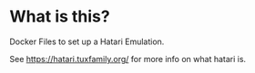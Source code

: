 What is this?
========================
Docker Files to set up a Hatari Emulation.

See https://hatari.tuxfamily.org/ for more info on what hatari is.
